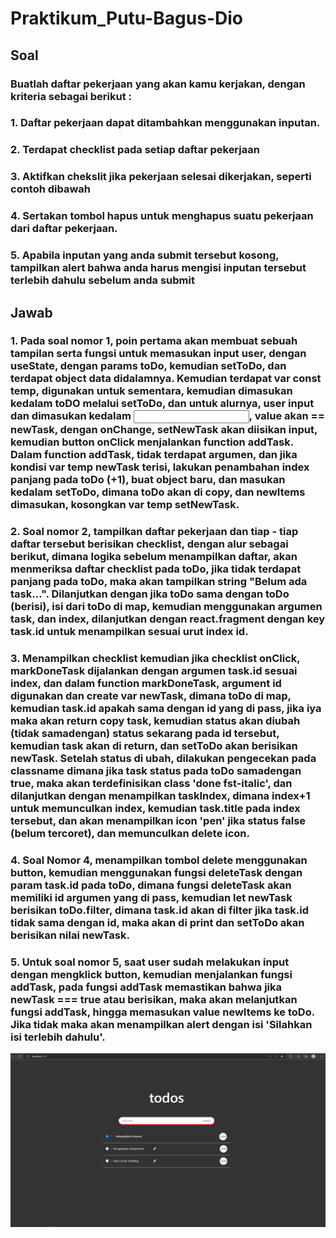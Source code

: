 # Praktikum_Putu-Bagus-Dio

## Soal

### Buatlah daftar pekerjaan yang akan kamu kerjakan, dengan kriteria sebagai berikut :
### 1. Daftar pekerjaan dapat ditambahkan menggunakan inputan.
### 2. Terdapat checklist pada setiap daftar pekerjaan
### 3. Aktifkan chekslit jika pekerjaan selesai dikerjakan, seperti contoh dibawah
### 4. Sertakan tombol hapus untuk menghapus suatu pekerjaan dari daftar pekerjaan.
### 5. Apabila inputan yang anda submit tersebut kosong, tampilkan alert bahwa anda harus mengisi inputan tersebut terlebih dahulu sebelum anda submit

## Jawab

### 1. Pada soal nomor 1, poin pertama akan membuat sebuah tampilan serta fungsi untuk memasukan input user, dengan useState, dengan params toDo, kemudian setToDo, dan terdapat object data didalamnya. Kemudian terdapat var const temp, digunakan untuk sementara, kemudian dimasukan kedalam toDO melalui setToDo, dan untuk alurnya, user input dan dimasukan kedalam <Input/>, value akan == newTask, dengan onChange, setNewTask akan diisikan input, kemudian button onClick menjalankan function addTask. Dalam function addTask, tidak terdapat argumen, dan jika kondisi var temp newTask terisi, lakukan penambahan index panjang pada toDo (+1), buat object baru, dan masukan kedalam setToDo, dimana toDo akan di copy, dan newItems dimasukan, kosongkan var temp setNewTask.

### 2. Soal nomor 2, tampilkan daftar pekerjaan dan tiap - tiap daftar tersebut berisikan checklist, dengan alur sebagai berikut, dimana logika sebelum menampilkan daftar, akan menmeriksa daftar checklist pada toDo, jika tidak terdapat panjang pada toDo, maka akan tampilkan string "Belum ada task...". Dilanjutkan dengan jika toDo sama dengan toDo (berisi), isi dari toDo di map, kemudian menggunakan argumen task, dan index, dilanjutkan dengan react.fragment dengan key task.id untuk menampilkan sesuai urut index id. 

### 3. Menampilkan checklist kemudian jika checklist onClick, markDoneTask dijalankan dengan argumen task.id sesuai index, dan dalam function markDoneTask, argument id digunakan dan create var newTask, dimana toDo di map, kemudian task.id apakah sama dengan id yang di pass, jika iya maka akan return copy task, kemudian status akan diubah (tidak samadengan) status sekarang pada id tersebut, kemudian task akan di return, dan setToDo akan berisikan newTask. Setelah status di ubah, dilakukan pengecekan pada classname dimana jika task status pada toDo samadengan true, maka akan terdefinisikan class 'done fst-italic', dan dilanjutkan dengan menampilkan taskIndex, dimana index+1 untuk memunculkan index, kemudian task.title pada index tersebut, dan akan menampilkan icon 'pen' jika status false (belum tercoret), dan memunculkan delete icon.

### 4. Soal Nomor 4, menampilkan tombol delete menggunakan button, kemudian menggunakan fungsi deleteTask dengan param task.id pada toDo, dimana fungsi deleteTask akan memiliki id argumen yang di pass, kemudian let newTask berisikan toDo.filter, dimana task.id akan di filter jika task.id tidak sama dengan id, maka akan di print dan setToDo akan berisikan nilai newTask.

### 5. Untuk soal nomor 5, saat user sudah melakukan input dengan mengklick button, kemudian menjalankan fungsi addTask, pada fungsi addTask memastikan bahwa jika newTask === true atau berisikan, maka akan melanjutkan fungsi addTask, hingga memasukan value newItems ke toDo. Jika tidak maka akan menampilkan alert dengan isi 'Silahkan isi terlebih dahulu'.

![Screenshot](../screenshot/1_Screenshot.png)